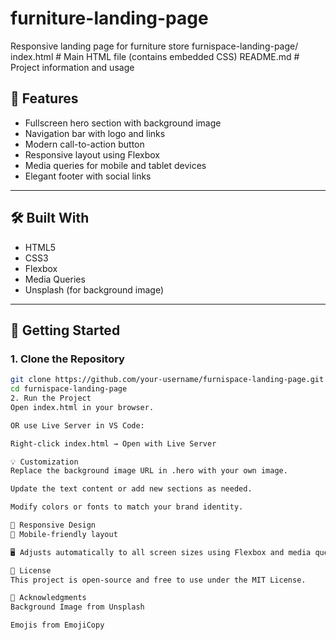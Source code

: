 # furniture-landing-page
Responsive landing page for furniture store
furnispace-landing-page/
 index.html # Main HTML file (contains embedded CSS)
 README.md # Project information and usage



## 🎯 Features

- Fullscreen hero section with background image
- Navigation bar with logo and links
- Modern call-to-action button
- Responsive layout using Flexbox
- Media queries for mobile and tablet devices
- Elegant footer with social links

---

## 🛠️ Built With

- HTML5
- CSS3
- Flexbox
- Media Queries
- Unsplash (for background image)

---

## 🚀 Getting Started

### 1. Clone the Repository

```bash
git clone https://github.com/your-username/furnispace-landing-page.git
cd furnispace-landing-page
2. Run the Project
Open index.html in your browser.

OR use Live Server in VS Code:

Right-click index.html → Open with Live Server

💡 Customization
Replace the background image URL in .hero with your own image.

Update the text content or add new sections as needed.

Modify colors or fonts to match your brand identity.

📱 Responsive Design
📱 Mobile-friendly layout

🖥️ Adjusts automatically to all screen sizes using Flexbox and media queries

📜 License
This project is open-source and free to use under the MIT License.

🙌 Acknowledgments
Background Image from Unsplash

Emojis from EmojiCopy
